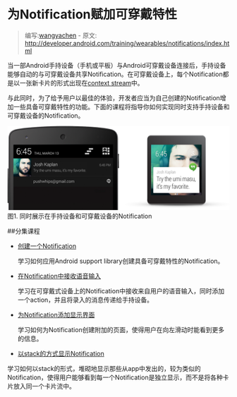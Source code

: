 # 为Notification赋加可穿戴特性

> 编写:[wangyachen](https://github.com/wangyacheng) - 原文: <http://developer.android.com/training/wearables/notifications/index.html>

当一部Android手持设备（手机或平板）与Android可穿戴设备连接后，手持设备能够自动的与可穿戴设备共享Notification。在可穿戴设备上，每个Notification都是以一张新卡片的形式出现在[context stream](http://developer.android.com/design/wear/index.html)中。

与此同时，为了给予用户以最佳的体验，开发者应当为自己创建的Notification增加一些具备可穿戴特性的功能。下面的课程将指导你如何实现同时支持手持设备和可穿戴设备的Notification。

![](notification_phone@2x.png)
图1. 同时展示在手持设备和可穿戴设备的Notification

##分集课程

* [创建一个Notification](creating.html)

  学习如何应用Android support library创建具备可穿戴特性的Notification。

* [在Notification中接收语音输入](voice-input.html)

  学习在可穿戴式设备上的Notification中接收来自用户的语音输入，同时添加一个action，并且将录入的消息传递给手持设备。

* [为Notification添加显示界面](pages.html)

  学习如何为Notification创建附加的页面，使得用户在向左滑动时能看到更多的信息。

* [以stack的方式显示Notification](stacks.html)

学习如何以stack的形式，堆砌地显示那些从app中发出的，较为类似的Notification，使得用户能够看到每一个Notification是独立显示，而不是将各种卡片放入同一个卡片流中。
